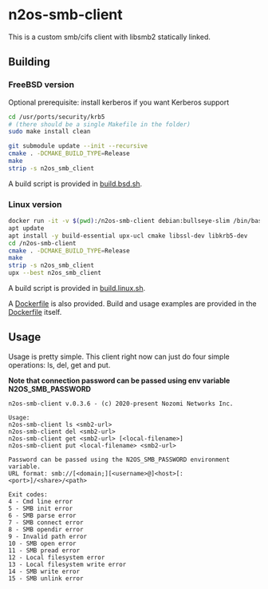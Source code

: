 # n2os-smb-client

This is a custom smb/cifs client with libsmb2 statically linked.

## Building

### FreeBSD version

Optional prerequisite: install kerberos if you want Kerberos support

```bash
cd /usr/ports/security/krb5
# (there should be a single Makefile in the folder)
sudo make install clean
```

```bash
git submodule update --init --recursive
cmake . -DCMAKE_BUILD_TYPE=Release
make
strip -s n2os_smb_client
```

A build script is provided in [build.bsd.sh](build.bsd.sh).

### Linux version

```bash
docker run -it -v $(pwd):/n2os-smb-client debian:bullseye-slim /bin/bash
apt update
apt install -y build-essential upx-ucl cmake libssl-dev libkrb5-dev
cd /n2os-smb-client
cmake . -DCMAKE_BUILD_TYPE=Release
make
strip -s n2os_smb_client
upx --best n2os_smb_client
```

A build script is provided in [build.linux.sh](build.linux.sh).

A [Dockerfile](Dockerfile.linux) is also provided.
Build and usage examples are provided in the [Dockerfile](Dockerfile.linux) itself.

## Usage

Usage is pretty simple. This client right now can just do four simple
operations: ls, del, get and put.

<!-- markdownlint-disable-next-line MD036 -->
**Note that connection password can be passed using env variable N2OS_SMB_PASSWORD**

```text
n2os-smb-client v.0.3.6 - (c) 2020-present Nozomi Networks Inc.

Usage:
n2os-smb-client ls <smb2-url>
n2os-smb-client del <smb2-url>
n2os-smb-client get <smb2-url> [<local-filename>]
n2os-smb-client put <local-filename> <smb2-url>

Password can be passed using the N2OS_SMB_PASSWORD environment variable.
URL format: smb://[<domain;][<username>@]<host>[:<port>]/<share>/<path>

Exit codes:
4 - Cmd line error
5 - SMB init error
6 - SMB parse error
7 - SMB connect error
8 - SMB opendir error
9 - Invalid path error
10 - SMB open error
11 - SMB pread error
12 - Local filesystem error
13 - Local filesystem write error
14 - SMB write error
15 - SMB unlink error
```
